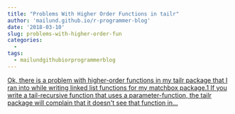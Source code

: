 ```yaml
---
title: "Problems With Higher Order Functions in tailr"
author: 'mailund.github.io/r-programmer-blog'
date: '2018-03-10'
slug: problems-with-higher-order-fun
categories:
  - 
tags:
  - mailundgithubiorprogrammerblog
---
```


[Ok, there is a problem with higher-order functions in my tailr package that I ran into while writing linked list functions for my matchbox package.1 If you write a tail-recursive function that uses a parameter-function, the tailr package will complain that it doesn't see that function in...<click to read more>](https://mailund.github.io/r-programmer-blog/2018/03/09/problems-with-higher-order-functions-in-tailr/)

